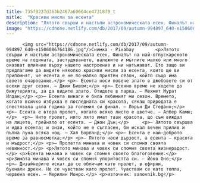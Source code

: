```yaml
---
title: 735f9237d363b2467a60664ce47318f9_t
mitle:  "Красиви мисли за есента"
description: "Лятото свърши и настъпи астрономическата есен. Финалът на най-отпускарското време на годината, застудяването, валежите и мъглите малко или много оказват влияние върху нашето настроение и ни натъжават. Ето защо ви предлагаме да видите няколко красиви мисли за есента, които ще ви припомнят, че есента е не по-малко приятен сезон, който също има своето очарование. – …"
image: "https://cdnone.netlify.com/db/2017/09/autumn-994897_640-e1506086764186.jpg"
---
```


          <img src="https://cdnone.netlify.com/db/2017/09/autumn-994897_640-e1506086764186.jpg"/>Снимка - Pixabay        <p>Лятото свърши и настъпи астрономическата есен. Финалът на най-отпускарското време на годината, застудяването, валежите и мъглите малко или много оказват влияние върху нашето настроение и ни натъжават. Ето защо ви предлагаме да видите няколко красиви мисли за есента, които ще ви припомнят, че есента е не по-малко приятен сезон, който също има своето очарование.</p> <p>– Есента носи повече злато в джобовете си от всеки друг сезон. – Джим Бишом;</p> <p>– Есенно време не ходете до бижутерията, за да видите злато. Отидете в парка. – Мехмет Мурат Илдан;</p> <p>– Есента винаги е била любимият ми сезон. Времето, когато всичко избухва в последната си красота, сякаш природата е спестявала цяла година за големия си финал. – Лорън Ди Стефано;</p> <p>– Есента е втора пролет, когато всяко листо е цветче. – Албер Камю;</p>  <p>– Нито пролет, нито лято имат тази красота, що съм виждал на лицето, грейнало от есента. – Джон Дън;</p>     <p>– Лятото свършва и идва есента; и онзи, който не е съгласен, би искал вечен прилив и пълна луна всяка нощ. – Хал Борланд;</p> <p>– Есента е най-доброто време за равносметка;</p> <p>– Лятото носи дързост, а есента – красота и мъдрост;</p> <p>– Пролетта минава и човек си спомня своята невинност.</p> <p>Лятото минава и човек си спомня своята жизнерадост.</p> <p>Есента минава и човек си спомня своето благоговение.</p> <p>Зимата минава и човек си спомня упоритостта си. – Йоко Оно;</p> <p>– Дизайнерите искат да се обличам като пролет, в ефирни, бухнали дрехи. Не се чувствам като пролет. Чувствам се като топла, червена есен. – Мерилин Монро.</p> <p>източник: sanovnik.bg</p>        